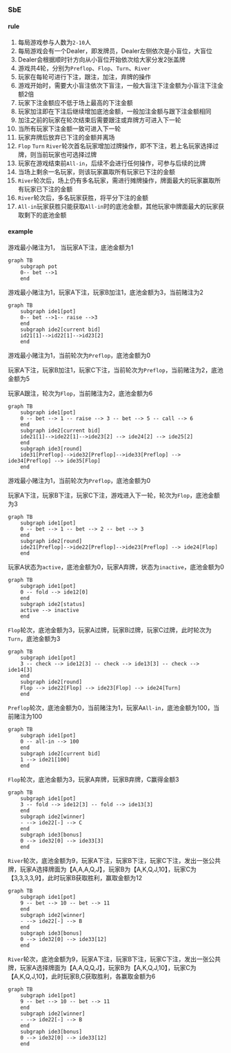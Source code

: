 ### SbE

#### rule

1. 每局游戏参与人数为`2-10`人
2. 每局游戏会有一个Dealer，即发牌员，Dealer左侧依次是小盲位，大盲位
3. Dealer会根据顺时针方向从小盲位开始依次给大家分发2张盖牌
4. 游戏共4轮，分别为`Preflop`、`Flop`、`Turn`、`River`
5. 玩家在每轮可进行下注，跟注，加注，弃牌的操作
6. 游戏开始时，需要大小盲注依次下盲注，一般大盲注下注金额为小盲注下注金额2倍
7. 玩家下注金额应不低于场上最高的下注金额
8. 玩家加注即在下注后继续增加底池金额，一般加注金额与跟下注金额相同
9. 加注之前的玩家在轮次结束后需要跟注或弃牌方可进入下一轮
10. 当所有玩家下注金额一致可进入下一轮
11. 玩家弃牌后放弃已下注的金额并离场
12. `Flop` `Turn` `River`轮次首名玩家增加过牌操作，即不下注，若上名玩家选择过牌，则当前玩家也可选择过牌
13. 玩家在游戏结束前`All-in`，后续不会进行任何操作，可参与后续的比牌
14. 当场上剩余一名玩家，则该玩家赢取所有玩家已下注的金额
15. `River`轮次后，场上仍有多名玩家，需进行摊牌操作，牌面最大的玩家赢取所有玩家已下注的金额
16. `River`轮次后，多名玩家获胜，将平分下注的金额
17. `All-in`玩家获胜只能获取`All-in`时的底池金额，其他玩家中牌面最大的玩家获取剩下的底池金额

#### example

游戏最小赌注为1， 当玩家A下注，底池金额为1

```mermaid
graph TB
    subgraph pot
    0-- bet -->1
    end
```

游戏最小赌注为1，玩家A下注，玩家B加注1，底池金额为3，当前赌注为2

```mermaid
graph TB
    subgraph ide1[pot]
    0-- bet -->1-- raise -->3
    end
    subgraph ide2[current bid]
    id21[1]-->id22[1]-->id23[2]
    end
```

游戏最小赌注为1，当前轮次为`Preflop`，底池金额为0

 玩家A下注，玩家B加注1，玩家C下注，当前轮次为`Preflop`，当前赌注为2，底池金额为5

玩家A跟注，轮次为`Flop`，当前赌注为2，底池金额为6

```mermaid
graph TB
    subgraph ide1[pot]
    0 -- bet --> 1 -- raise --> 3 -- bet --> 5 -- call --> 6
    end
    subgraph ide2[current bid]
    ide21[1]-->ide22[1]-->ide23[2] --> ide24[2] --> ide25[2]
    end
    subgraph ide3[round]
    ide31[Preflop]-->ide32[Preflop]-->ide33[Preflop] --> ide34[Preflop] --> ide35[Flop]
    end
```

游戏最小赌注为1，当前轮次为`Preflop`，底池金额为0

玩家A下注，玩家B下注，玩家C下注，游戏进入下一轮，轮次为`Flop`，底池金额为3

```mermaid
graph TB
    subgraph ide1[pot]
    0 -- bet --> 1 -- bet --> 2 -- bet --> 3
    end
    subgraph ide2[round]
    ide21[Preflop]-->ide22[Preflop]-->ide23[Preflop] --> ide24[Flop]
    end
```

玩家A状态为`active`，底池金额为0，玩家A弃牌，状态为`inactive`，底池金额为0

```mermaid
graph TB
    subgraph ide1[pot]
    0 -- fold --> ide12[0]
    end
    subgraph ide2[status]
    active --> inactive
    end
```

`Flop`轮次，底池金额为3，玩家A过牌，玩家B过牌，玩家C过牌，此时轮次为`Turn`，底池金额为3

```mermaid
graph TB
    subgraph ide1[pot]
    3 -- check --> ide12[3] -- check --> ide13[3] -- check --> ide14[3]
    end
    subgraph ide2[round]
    Flop --> ide22[Flop] --> ide23[Flop] --> ide24[Turn]
    end
```

`Preflop`轮次，底池金额为0，当前赌注为1，玩家A`All-in`，底池金额为100，当前赌注为100

```mermaid
graph TB
    subgraph ide1[pot]
    0 -- all-in --> 100
    end
    subgraph ide2[current bid]
    1 --> ide21[100]
    end
```

`Flop`轮次，底池金额为3，玩家A弃牌，玩家B弃牌，C赢得金额3

```mermaid
graph TB
    subgraph ide1[pot]
    3 -- fold --> ide12[3] -- fold --> ide13[3]
    end
    subgraph ide2[winner]
    - --> ide22[-] --> C
    end
    subgraph ide3[bonus]
    0 --> ide32[0] --> ide33[3]
    end
```

`River`轮次，底池金额为9，玩家A下注，玩家B下注，玩家C下注，发出一张公共牌，玩家A选择牌面为【A,A,A,Q,J】，玩家B为【A,K,Q,J,10】，玩家C为【3,3,3,3,9】，此时玩家B获取胜利，赢取金额为12

```mermaid
graph TB
    subgraph ide1[pot]
    9 -- bet --> 10 -- bet --> 11
    end
    subgraph ide2[winner]
    - --> ide22[-] --> B
    end
    subgraph ide3[bonus]
    0 --> ide32[0] --> ide33[12]
    end
```

`River`轮次，底池金额为9，玩家A下注，玩家B下注，玩家C下注，发出一张公共牌，玩家A选择牌面为【A,A,Q,Q,J】，玩家B为【A,K,Q,J,10】，玩家C为【A,K,Q,J,10】，此时玩家B,C获取胜利，各赢取金额为6

```mermaid
graph TB
    subgraph ide1[pot]
    9 -- bet --> 10 -- bet --> 11
    end
    subgraph ide2[winner]
    - --> ide22[-] --> B
    end
    subgraph ide3[bonus]
    0 --> ide32[0] --> ide33[12]
    end
```

